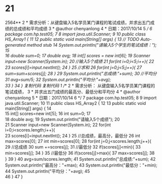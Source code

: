 # 21
2564**
 2  * 需求分析：从键盘输入5名学员某门课程的笔试成绩，并求出五门成绩的总成绩和平均成绩
 3  * @author chenyanlong
 4  * 日期：2017/10/14
 5  */
 6 package com.hp.test05;
 7 
 8 import java.util.Scanner;
 9 
10 public class HS_Array1 {
11 
12     public static void main(String[] args) {
13         // TODO Auto-generated method stub
14         System.out.println("请输入5个学生的笔试成绩：");
15         
16         double sum=0;
17         double avg;
18         int[] scores = new int[6];
19         Scanner input=new Scanner(System.in);
20         //输入5个成绩
21         for(int i=0;i<5;i++){
22             
23             scores[i]=input.nextInt();
24         }
25         //求和
26         for(int j=0;j<5;j++){
27             sum=sum+scores[j];
28         }
29         System.out.println("总成绩:"+sum);
30         //平均分
31         avg=sum/5;
32         System.out.println("平均分:"+avg);           
33     }
34 }
复制代码
复制代码
 1 /**
 2  * 需求分析： 从键盘输入5名学员某门课程的笔试成绩，
 3  * 并求出五门成绩的最高分、最低分和平均分
 4  * @author chenyanlong
 5  * 日期：2017/10/14
 6  */
 7 package com.hp.test05;
 8 
 9 import java.util.Scanner;
10 
11 public class HS_Array2 {
12 
13     public static void main(String[] args) {
14         
15         int[] scores=new int[5];
16         int sum=0;
17       
18         double avg;
19         System.out.println("请输入5个成绩");
20         
21         Scanner input=new Scanner(System.in);
22         for(int i=0;i<scores.length;i++){           
23             scores[i]=input.nextInt();
24         }
25         //总成绩，最高分，最低分
26         int max=scores[0];
27         int min=scores[0];
28         for(int j=0;j<scores.length;j++){
29             //总成绩
30             sum +=scores[j];
31             //最低分
32             if(scores[j]<min){
33                 min=scores[j];
34             }
35             //最低分
36             if(scores[j]>max){
37                 max=scores[j];
38             }
39         }
40         avg=sum/scores.length;
41         System.out.println("总成绩:"+sum);
42         System.out.println("最高分："+max);
43         System.out.println("最低分："+min);
44         System.out.println("平均分："+avg);
45             
46     }
47 }
